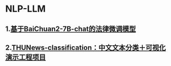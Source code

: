 # NLP-LLM
## 1.[基于BaiChuan2-7B-chat的法律微调模型](https://github.com/chengyuZou/NLP-LLM/tree/main/Law)

## 2.[THUNews-classification：中文文本分类＋可视化演示工程项目](https://github.com/chengyuZou/NLP-LLM/tree/main/THUNews-classification)





